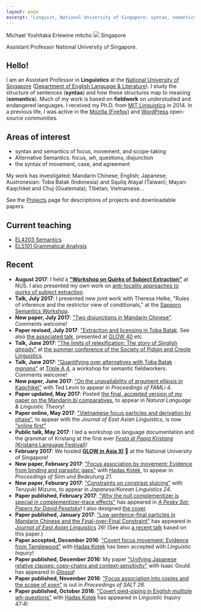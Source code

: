 ```yaml
---
layout: page
excerpt: "Linguist, National University of Singapore: syntax, semantics, fieldwork"
---
```

<div class="vcard">
<span class="fn">Michael Yoshitaka Erlewine</span>
<span class="nickname">mitcho</span>
<span class="photo image"><img src="/static/images/kyoto-270x150x2.jpg"/></span>
<span class="adr">
	<span class="country">Singapore</span>
</span>

<span class="title">Assistant Professor</span>
<span class="org">National University of Singapore</span>.
</div>

## Hello!

I am an Assistant Professor in **Linguistics** at the [National University of Singapore](http://nus.edu.sg) ([Department of English Language & Literature](http://fas.nus.edu.sg/ell/)). I study the structure of sentences (**syntax**) and how these structures map to meaning (**semantics**). Much of my work is based on **fieldwork** on understudied and endangered languages. I received my Ph.D. from [MIT Linguistics](http://linguistics.mit.edu/) in 2014. In a previous life, I was active in the [Mozilla (Firefox)](http://mozilla.org) and [WordPress](http://wordpress.org) open-source communities.

## Areas of interest

*   syntax and semantics of focus, movement, and scope-taking
*	Alternative Semantics: focus, *wh*, questions, disjunction
*   the syntax of movement, case, and agreement

My work has investigated: Mandarin Chinese; English; Japanese; Austronesian: Toba Batak (Indonesia) and Squliq Atayal (Taiwan); Mayan: Kaqchikel and Chuj (Guatemala); Tibetan; Vietnamese...

See the [Projects](/projects) page for descriptions of projects and downloadable papers.

## Current teaching

*	[EL4203 Semantics](/nus/sem2017/)
*	[EL5101 Grammatical Analysis](/nus/gram2017/)

## Recent

*	**August 2017**: I held a [**"Workshop on Quirks of Subject Extraction"**](/subjex/) at NUS. I also presented my own work on [anti-locality approaches to quirks of subject extraction](/research/talk-anti-locality.html).
*	**Talk, July 2017**: I presented new joint work with Theresa Helke, "Rules of inference and the restrictor view of conditionals," at the [Sapporo Semantics Workshop](https://asiansemantics.wordpress.com/program/).
*	**New paper, July 2017**: ["Two disjunctions in Mandarin Chinese"](/research/haishi.html). Comments welcome!
*	**Paper revised, July 2017**: ["Extraction and licensing in Toba Batak](/research/batak.html). See also [the associated talk](/research/talk-batak-glow.html), presented at [GLOW 40](https://glow2017.wordpress.com/) etc.
*	**Talk, June 2017**: ["The limits of relexification: The story of Singlish *already*"](/research/talk-already.html) at [the summer conference of the Society of Pidgin and Creole Linguistics](http://www.uta.fi/ltl/SPCL2017.html).
*	**Talk, June 2017**: ["Quantifying over alternatives with Toba Batak *manang*"](/research/talk-manang.html) at [Triple A 4](https://lingconf.com/afla24), a workshop for semantic fieldworkers. Comments welcome!
*	**New paper, June 2017**: ["On the unavailability of argument ellipsis in Kaqchikel"](/research/kaqchikel-ae.html) with Ted Levin to appear in *Proceedings of FAMLi 4*.
*	**Paper updated, May 2017**: Posted [the final, accepted version of my paper on the Mandarin *bǐ* comparatives](/research/bi.html), to appear in *Natural Language & Linguistic Theory*!
*	**Paper online, May 2017**: ["Vietnamese focus particles and derivation by phase"](/research/vietnamese-only.html), to appear with the *Journal of East Asian Linguistics*, is now ["online first"](https://link.springer.com/article/10.1007/s10831-017-9156-y)
*	**Public talk, May 2017**: I led a workshop on language documentation and the grammar of Kristang at the first ever [*Festa di Papia Kristang* (Kristang Language Festival)](http://festa.kristang.com/)!
*	**February 2017**: We hosted **[GLOW in Asia XI](http://lingconf.com/glowinasia2017/)** 🌴 at the National University of Singapore!
*	**New paper, February 2017**: ["Focus association by movement: Evidence from binding and parasitic gaps"](/research/focus-binding-pg.html) with [Hadas Kotek](http://hkotek.com), to appear in *Proceedings of Sinn und Bedeutung 21*.
*	**New paper, Feburary 2017**: ["Constraints on constrast sluicing"](/research/sluicing-jk.html) with Teruyuki Mizuno, to appear in *Japanese/Korean Linguistics 24*.
*	**Paper published, February 2017**: ["Why the null complementizer is special in complementizer-trace effects"](/research/that-trace.html) has appeared in [*A Pesky Set: Papers for David Pesetsky*](https://lingconf.com/dp60/book/)! I also designed [the cover](https://i2.wp.com/lingconf.com/dp60/wp-content/uploads/sites/5/2016/09/cover-final-small.jpg).
*	**Paper published, January 2017**: ["Low sentence-final particles in Mandarin Chinese and the Final-over-Final Constraint"](/research/sfp-fofc.html) has appeared in [*Journal of East Asian Linguistics*](http://link.springer.com/journal/10831) 26! (See also [a recent talk](/research/talk-sfp.html) based on this paper.)
*	**Paper accepted, December 2016**: ["Covert focus movement: Evidence from Tanglewood"](/research/tanglewood.html) with [Hadas Kotek](http://hkotek.com) has been accepted with *Linguistic Inquiry*!
*	**Paper published, December 2016:** My paper ["Unifying Japanese relative clauses: copy-chains and context-sensitivity"](/research/japanese-rc.html) with Isaac Gould has appeared in [*Glossa*](http://glossa-journal.org)!
*	**Paper published, November 2016**: ["Focus association into copies and the scope of *even*"](/research/even-salt.html) is out in *Proceedings of SALT 26*.
*	**Paper published, October 2016**: ["Covert pied-piping in English multiple *wh*-questions"](http://www.mitpressjournals.org/doi/abs/10.1162/LING_a_00226) with [Hadas Kotek](http://hkotek.com) has appeared in *Linguistic Inquiry* 47:4!

<!--
*	**Talk, May 11--13, 2017**: "Extraction and licensing in Toba Batak" at the [Southeast Asian Linguistics Society
(SEALS 27)](http://jakarta.shh.mpg.de/seals27/) in Padang, Indonesia.
-->

<!--
*	**Talk, October 2016**: Teruyuki Mizuno presented our joint work, ["Constraints on constrast sluicing,"](/research/sluicing-jk.html) at [Japanese/Korean Linguistics 24](http://pj.ninjal.ac.jp/jk2016/).

*	**New paper, September 2016**: ["*Even* doesn't move but associates into traces: A reply to Nakanishi 2012"](/research/nakanishi.html).
*	**Talks, August 2016**: I presented ["Encoding QUD congruence in Mandarin Chinese"](/research/talk-shi-keio.html) at [Theoretical Linguistics at Keio (TaLK) semantics workshop](https://sites.google.com/site/talk2016semantics/).
*	**Interview:** I [was interviewed](http://unravellingmag.com/articles/form-function-fieldwork/) in the latest issue of [Unravel](http://unravellingmag.com/), the accessible linguistics magazine.
*	**New review, June 2016:** My invited book review of [*Minimalist Interfaces: Evidence from Indonesian and Javanese*](https://benjamins.com/#catalog/books/la.155) by Yosuke Sato [appeared in *Oceanic Linguistics* 55(1)](http://muse.jhu.edu/article/619295).
*	**New paper, May 2016:** ["Unifying definite and indefinite free relatives: Evidence from Mayan"](/research/chuj-nels.html) with [Hadas Kotek](http://hkotek.com), to appear in *Proceedings of NELS 46*.
-->

<!--
*	**Talk, April 2016:** ["Non-interrogative *wh*-constructions in Chuj"](/research/talk-chuj-wscla.html) with [Hadas Kotek](http://hkotek.com) at [WSCLA 21](https://sites.google.com/site/wscla2016/).
*	**New paper, February 2016:** ["Intervention effects in relative pronoun pied-piping: experimental evidence"](/research/rppp-sub.html) with [Hadas Kotek](http://hkotek.com) to appear in *Proceedings of Sinn und Bedeutung 20*.
*	**Paper accepted, February 2016:** ["*Even*-NPIs in Dharamsala Tibetan"](/research/tibetan-npi.html) with [Hadas Kotek](http://hkotek.com) for *Linguistic Analysis* special issue on South Asian languages. See also [our associated talk](/research/talk-tibetan-icolsi.html).
*	**Talk, January 2016**: ["Unifying definite and indefinite free relatives: Evidence from Mayan"](/research/talk-chuj-lsa.html) with [Hadas Kotek](http://hkotek.com) at [LSA 2016](http://www.linguisticsociety.org/node/5653/schedule).
*	**Paper accepted, November 2015:** ["Clausal comparison without degree abstraction in Mandarin Chinese"](/research/bi.html) for *NLLT*. Minor revisions pending.
*	**New paper, September 2015:** ["Relative pronoun pied-piping in English non-restrictive relatives"](/research/rppp.html) with [Hadas Kotek](http://hkotek.com). See also our related [CLS paper](/research/rppp-cls.html) and [Sinn und Bedeutung talk](/research/talk-rppp-sub.html).
*	**New paper, August 2015:** ["Ergativity and Austronesian-type voice systems"](/research/voice-oup.html) with Ted Levin and Coppe van Urk, to appear in the *Oxford Handbook of Ergativity*
-->

<!--*	**Talk, September 2015:** ["The semantics of the Mandarin focus marker *shì*"](/research/talk-shi-eacl.html), at [European Association of Chinese Linguistics 9](http://www.ilg.uni-stuttgart.de/EACL9/).-->
